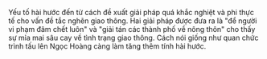 Yếu tố hài hước đến từ cách đề xuất giải pháp quá khắc nghiệt và phi thực tế cho vấn đề tắc nghẽn giao thông. Hai giải pháp được đưa ra là "để người vi phạm đâm chết luôn" và "giải tán các thành phố về nông thôn" cho thấy sự mỉa mai sâu cay về tình trạng giao thông. Cách nói giống như quan chức trình tấu lên Ngọc Hoàng càng làm tăng thêm tính hài hước.